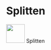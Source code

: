 # Splitten
<img src="https://github.com/Spltten/.github/blob/main/Assets/Icons/SplittenLogo.ico?raw=true" width="50" height="50">
Splitten
